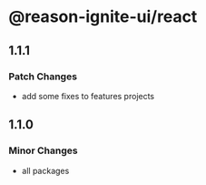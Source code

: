 # @reason-ignite-ui/react

## 1.1.1

### Patch Changes

- add some fixes to features projects

## 1.1.0

### Minor Changes

- all packages
